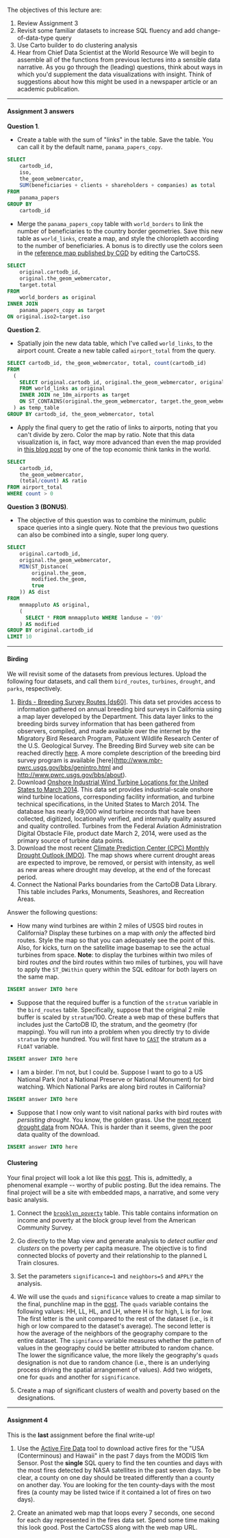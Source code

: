 
The objectives of this lecture are:

1. Review Assignment 3
2. Revisit some familiar datasets to increase SQL fluency and add change-of-data-type query
3. Use Carto builder to do clustering analysis
4. Hear from Chief Data Scientist at the World Resource
We will begin to assemble all of the functions from previous lectures into a sensible data narrative.  As you go through the (leading) questions, think about ways in which you'd supplement the data visualizations with insight.  Think of suggestions about how this might be used in a newspaper article or an academic publication.  

----
#### Assignment 3 answers

**Question 1**.  
- Create a table with the sum of "links" in the table.  Save the table.  You can call it by the default name, `panama_papers_copy`. 
```sql
SELECT 
    cartodb_id, 
    iso, 
    the_geom_webmercator, 
    SUM(beneficiaries + clients + shareholders + companies) as total
FROM 
    panama_papers
GROUP BY 
    cartodb_id
```
- Merge the `panama_papers_copy` table with `world_borders` to link the number of beneficiaries to the country border geometries. Save this new table as `world_links`, create a map, and style the chloropleth according to the number of beneficiaries.  A bonus is to directly use the colors seen in the [reference map published by CGD](https://www.cgdev.org/blog/panama-papers-and-correlates-hidden-activity) by editing the CartoCSS.
```sql
SELECT 
    original.cartodb_id,
    original.the_geom_webmercator,
    target.total
FROM
    world_borders as original
INNER JOIN 
    panama_papers_copy as target
ON original.iso2=target.iso
```
**Question 2**.
- Spatially join the new data table, which I've called `world_links`, to the airport count.  Create a new table called `airport_total` from the query.

```sql
SELECT cartodb_id, the_geom_webmercator, total, count(cartodb_id)
FROM 
  (
    SELECT original.cartodb_id, original.the_geom_webmercator, original.total
    FROM world_links as original
    INNER JOIN ne_10m_airports as target
    ON ST_CONTAINS(original.the_geom_webmercator, target.the_geom_webmercator)
  ) as temp_table
GROUP BY cartodb_id, the_geom_webmercator, total
```
- Apply the final query to get the ratio of links to airports, noting that you can't divide by zero. Color the map by ratio.  Note that this data visualization is, in fact, way more advanced than even the map provided in [this blog post](http://www.cgdev.org/blog/panama-papers-and-correlates-hidden-activity) by one of the top economic think tanks in the world.
```sql
SELECT 
    cartodb_id, 
    the_geom_webmercator, 
    (total/count) AS ratio
FROM airport_total
WHERE count > 0
```

**Question 3 (BONUS)**. 

- The objective of this question was to combine the minimum, public space queries into a single query.  Note that the previous two questions can also be combined into a single, super long query.
```sql
SELECT 
	original.cartodb_id, 
    original.the_geom_webmercator,
    MIN(ST_Distance(
        original.the_geom, 
        modified.the_geom,
        true
    )) AS dist 
FROM 
	mnmappluto AS original, 
    (
      SELECT * FROM mnmappluto WHERE landuse = '09'
    ) AS modified
GROUP BY original.cartodb_id
LIMIT 10
```
----

#### Birding

We will revisit some of the datasets from previous lectures.  Upload the following four datasets, and call them  `bird_routes`, `turbines`, `drought`, and `parks`, respectively.

1. [Birds - Breeding Survey Routes [ds60]](http://catalog.data.gov/dataset/birds-breeding-survey-routes-ds60). This data set provides access to information gathered on annual breeding bird surveys in California using a map layer developed by the Department. This data layer links to the breeding birds survey information that has been gathered from observers, compiled, and made available over the internet by the Migratory Bird Research Program, Patuxent Wildlife Research Center of the U.S. Geological Survey. The Breeding Bird Survey web site can be reached directly [here](http://www.pwrc.usgs.gov/bbs). A more complete description of the breeding bird survey program is available [here](http://www.mbr-pwrc.usgs.gov/bbs/genintro.html and http://www.pwrc.usgs.gov/bbs/about).
2. Download [Onshore Industrial Wind Turbine Locations for the United States to March 2014](http://catalog.data.gov/dataset/onshore-industrial-wind-turbine-locations-for-the-united-states-to-march-201453ff7). This data set provides industrial-scale onshore wind turbine locations, corresponding facility information, and turbine technical specifications, in the United States to March 2014. The database has nearly 49,000 wind turbine records that have been collected, digitized, locationally verified, and internally quality assured and quality controlled. Turbines from the Federal Aviation Administration Digital Obstacle File, product date March 2, 2014, were used as the primary source of turbine data points.
3. Download the most recent [Climate Prediction Center (CPC) Monthly Drought Outlook (MDO)](http://catalog.data.gov/dataset/climate-prediction-center-cpc-monthly-drought-outlook-mdo). The map shows where current drought areas are expected to improve, be removed, or persist with intensity, as well as new areas where drought may develop, at the end of the forecast period.
4. Connect the National Parks boundaries from the CartoDB Data Library.  This table includes Parks, Monuments, Seashores, and Recreation Areas.

Answer the following questions:

- How many wind turbines are within 2 miles of USGS bird routes in California?  Display these turbines on a map with *only* the affected bird routes.  Style the map so that you can adequately see the point of this.  Also, for kicks, turn on the satellite image basemap to see the actual turbines from space.  **Note**: to display the turbines within two miles of bird routes *and* the bird routes within two miles of turbines, you will have to apply the `ST_DWithin` query within the SQL editoar for both layers on the same map.
```sql
INSERT answer INTO here
```

- Suppose that the required buffer is a function of the `stratum` variable in the `bird_routes` table.  Specifically, suppose that the original 2 mile buffer is scaled by `stratum`/100.  Create a web map of these buffers that includes just the CartoDB ID, the stratum, and the geometry (for mapping).  You will run into a problem when you directly try to divide `stratum` by one hundred.  You will first have to [`CAST`](https://www.1keydata.com/sql/sql-cast.html) the stratum as a `FLOAT` variable.
```sql
INSERT answer INTO here
```

- I am a birder.  I'm not, but I could be.  Suppose I want to go to a US National Park (not a National Preserve or National Monument) for bird watching.  Which National Parks are along bird routes in California?
```sql
INSERT answer INTO here
```

- Suppose that I now only want to visit national parks with bird routes *with persisting drought*.  You know, the golden grass.  Use the [most recent drought data](http://www.cpc.ncep.noaa.gov/products/GIS/GIS_DATA/droughtlook/index.php) from NOAA.  This is harder than it seems, given the poor data quality of the download.
```sql
INSERT answer INTO here
```

#### Clustering

Your final project will look a lot like this [post](https://carto.com/blog/looking-at-the-l). This is, admittedly, a phenomenal example -- worthy of public posting.  But the idea remains.  The final project will be a site with embedded maps, a narrative, and some very basic analysis.  

1. Connect the [`brooklyn_poverty`](https://dangeorge.carto.com/dataset/brooklyn_poverty) table.  This table contains information on income and poverty at the block group level from the American Community Survey.

2. Go directly to the Map view and generate analysis to *detect outlier and clusters* on the poverty per capita measure.  The objective is to find connected blocks of poverty and their relationship to the planned L Train closures.

3. Set the parameters `significance=1` and `neighbors=5` and `APPLY` the analysis.

4. We will use the `quads` and `significance` values to create a map similar to the final, punchline map in the [post](https://carto.com/blog/looking-at-the-l).  The `quads` variable contains the following values: HH, LL, HL, and LH, where H is for high, L is for low. The first letter is the unit compared to the rest of the dataset (i.e., is it high or low compared to the dataset's average). The second letter is how the average of the neighbors of the geography compare to the entire dataset.  The `signifance` variable measures whether the pattern of values in the geography could be better attributed to random chance. The lower the significance value, the more likely the geography's `quads` designation is not due to random chance (i.e., there is an underlying process driving the spatial arrangement of values).  Add two widgets, one for `quads` and another for `significance`.

5. Create a map of significant clusters of wealth and poverty based on the designations.




----
#### Assignment 4

This is the **last** assignment before the final write-up!  

1. Use the [Active Fire Data](https://earthdata.nasa.gov/earth-observation-data/near-real-time/firms/active-fire-data) tool to download active fires for the "USA (Conterminous) and Hawaii" in the past 7 days from the MODIS 1km Sensor.  Post the **single** SQL query to find the ten counties and days with the most fires detected by NASA satellites in the past seven days. To be clear, a county on one day should be treated differently than a county on another day.  You are looking for the ten county-days with the most fires (a county may be listed twice if it contained a lot of fires on two days). 

2. Create an animated web map that loops every 7 seconds, one second for each day represented in the fires data set.  Spend some time making this look good.  Post the CartoCSS along with the web map URL.  
